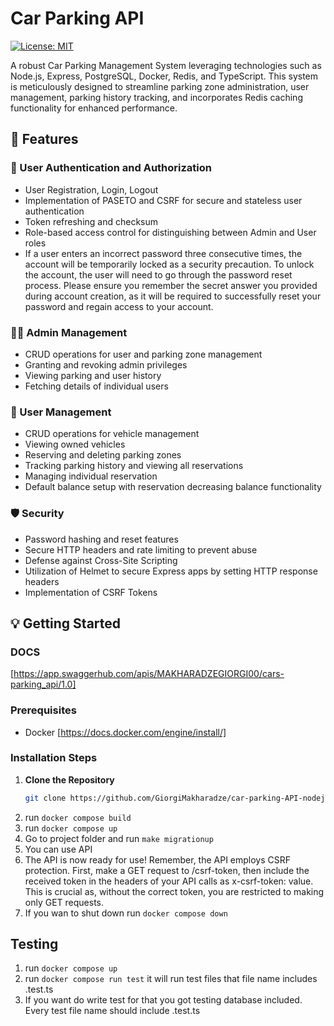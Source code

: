 # Car Parking API

[![License: MIT](https://img.shields.io/badge/License-MIT-yellow.svg)](https://opensource.org/licenses/MIT)

A robust Car Parking Management System leveraging technologies such as Node.js, Express, PostgreSQL, Docker, Redis, and TypeScript. This system is meticulously designed to streamline parking zone administration, user management, parking history tracking, and incorporates Redis caching functionality for enhanced performance.

## 🚀 Features

### 🔐 User Authentication and Authorization

- User Registration, Login, Logout
- Implementation of PASETO and CSRF for secure and stateless user authentication
- Token refreshing and checksum
- Role-based access control for distinguishing between Admin and User roles
- If a user enters an incorrect password three consecutive times, the account will be temporarily locked as a security precaution. To unlock the account, the user will need to go through the password reset process. Please ensure you remember the secret answer you provided during account creation, as it will be required to successfully reset your password and regain access to your account.

### 👮‍♂️ Admin Management

- CRUD operations for user and parking zone management
- Granting and revoking admin privileges
- Viewing parking and user history
- Fetching details of individual users

### 🚗 User Management

- CRUD operations for vehicle management
- Viewing owned vehicles
- Reserving and deleting parking zones
- Tracking parking history and viewing all reservations
- Managing individual reservation
- Default balance setup with reservation decreasing balance functionality

### 🛡️ Security

- Password hashing and reset features
- Secure HTTP headers and rate limiting to prevent abuse
- Defense against Cross-Site Scripting
- Utilization of Helmet to secure Express apps by setting HTTP response headers
- Implementation of CSRF Tokens

## 💡 Getting Started

### DOCS

[https://app.swaggerhub.com/apis/MAKHARADZEGIORGI00/cars-parking_api/1.0]

### Prerequisites

- Docker
  [https://docs.docker.com/engine/install/]

### Installation Steps

1. **Clone the Repository**
   ```sh
   git clone https://github.com/GiorgiMakharadze/car-parking-API-nodejs-typescript.git
   ```
2. run `docker compose build`
3. run `docker compose up`
4. Go to project folder and run `make migrationup`
5. You can use API
6. The API is now ready for use! Remember, the API employs CSRF protection. First, make a GET request to /csrf-token, then include the received token in the headers of your API calls as x-csrf-token: value. This is crucial as, without the correct token, you are restricted to making only GET requests.
7. If you wan to shut down run `docker compose down`

## Testing

1. run `docker compose up`
2. run `docker compose run test` it will run test files that file name includes .test.ts
3. If you want do write test for that you got testing database included. Every test file name should include .test.ts
